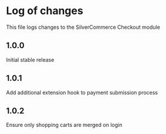 # Log of changes

This file logs changes to the SilverCommerce Checkout module

## 1.0.0

Initial stable release

## 1.0.1

Add additional extension hook to payment submission process

## 1.0.2

Ensure only shopping carts are merged on login